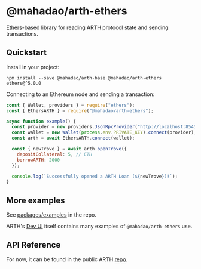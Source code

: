 # @mahadao/arth-ethers

[Ethers](https://www.npmjs.com/package/ethers)-based library for reading ARTH protocol state and sending transactions.

## Quickstart

Install in your project:

```
npm install --save @mahadao/arth-base @mahadao/arth-ethers ethers@^5.0.0
```

Connecting to an Ethereum node and sending a transaction:

```javascript
const { Wallet, providers } = require("ethers");
const { EthersARTH } = require("@mahadao/arth-ethers");

async function example() {
  const provider = new providers.JsonRpcProvider("http://localhost:8545");
  const wallet = new Wallet(process.env.PRIVATE_KEY).connect(provider);
  const arth = await EthersARTH.connect(wallet);

  const { newTrove } = await arth.openTrove({
    depositCollateral: 5, // ETH
    borrowARTH: 2000
  });

  console.log(`Successfully opened a ARTH Loan (${newTrove})!`);
}
```

## More examples

See [packages/examples](https://github.com/mahadao/arth-core/tree/master/packages/examples) in the repo.

ARTH's [Dev UI](https://github.com/liquity/liquity/tree/master/packages/dev-frontend) itself contains many examples of `@mahadao/arth-ethers` use.

## API Reference

For now, it can be found in the public ARTH [repo](https://github.com/liquity/liquity/blob/master/docs/sdk/lib-ethers.md).

